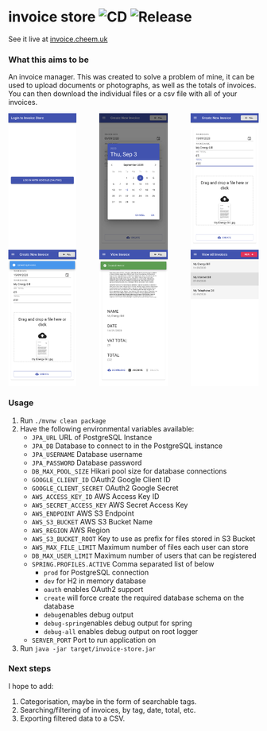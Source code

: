 # invoice store ![CD](https://github.com/cheemcheem/invoice-store/workflows/CD/badge.svg) ![Release](https://github.com/cheemcheem/invoice-store/workflows/Release/badge.svg)

See it live at [invoice.cheem.uk](https://invoice.cheem.uk)

### What this aims to be
An invoice manager. This was created to solve a problem of mine, it can be used to upload documents or photographs, as well as the totals of invoices. You can then download the individual files or a csv file with all of your invoices.

<div style=";width:100%; display:flex; flex-direction:row; flex-wrap:wrap; justify-content:space-between;">
  <img src="/screenshots/login.png?raw=true"     height="275" alt="Screenshot of login page."       />
  <img src="/screenshots/date.png?raw=true"      height="275" alt="Screenshot of date picker."      />
  <img src="/screenshots/form.png?raw=true"      height="275" alt="Screenshot of new invoice form." />
  <img src="/screenshots/uploading.png?raw=true" height="275" alt="Screenshot of uploading invoice."/>
  <img src="/screenshots/created-1.png?raw=true" height="275" alt="Screenshot of a created invoice."/>
  <img src="/screenshots/all.png?raw=true"       height="275" alt="Screenshot of all invoices page."/>
</div>

### Usage
1. Run `./mvnw clean package`
2. Have the following environmental variables available:
    - `JPA_URL` URL of PostgreSQL Instance
    - `JPA_DB` Database to connect to in the PostgreSQL instance
    - `JPA_USERNAME` Database username
    - `JPA_PASSWORD` Database password
    - `DB_MAX_POOL_SIZE` Hikari pool size for database connections
    - `GOOGLE_CLIENT_ID` OAuth2 Google Client ID
    - `GOOGLE_CLIENT_SECRET` OAuth2 Google Secret
    - `AWS_ACCESS_KEY_ID` AWS Access Key ID
    - `AWS_SECRET_ACCESS_KEY` AWS Secret Access Key
    - `AWS_ENDPOINT` AWS S3 Endpoint
    - `AWS_S3_BUCKET` AWS S3 Bucket Name
    - `AWS_REGION` AWS Region
    - `AWS_S3_BUCKET_ROOT` Key to use as prefix for files stored in S3 Bucket
    - `AWS_MAX_FILE_LIMIT` Maximum number of files each user can store
    - `DB_MAX_USER_LIMIT` Maximum number of users that can be registered
    - `SPRING.PROFILES.ACTIVE` Comma separated list of below
        - `prod` for PostgreSQL connection
        - `dev` for H2 in memory database
        - `oauth` enables OAuth2 support
        - `create` will force create the required database schema on the database
        - `debug`enables debug output
        - `debug-spring`enables debug output for spring
        - `debug-all` enables debug output on root logger
    - `SERVER_PORT` Port to run application on
3. Run `java -jar target/invoice-store.jar`

### Next steps
I hope to add:
1. Categorisation, maybe in the form of searchable tags.
2. Searching/filtering of invoices, by tag, date, total, etc.
3. Exporting filtered data to a CSV.
